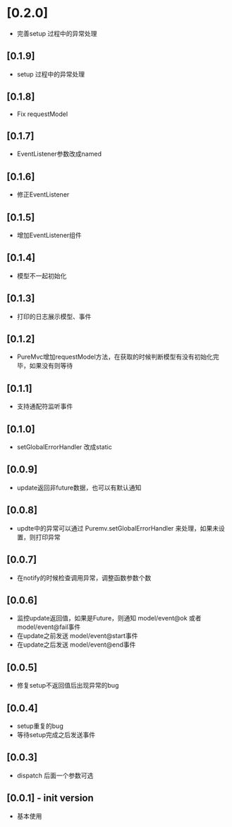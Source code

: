 # [0.2.0]
* 完善setup 过程中的异常处理


## [0.1.9]
* setup 过程中的异常处理


## [0.1.8]
* Fix requestModel


## [0.1.7]
* EventListener参数改成named

## [0.1.6]

* 修正EventListener



## [0.1.5]

* 增加EventListener组件


## [0.1.4]

* 模型不一起初始化

## [0.1.3]

* 打印的日志展示模型、事件

## [0.1.2]

* PureMvc增加requestModel方法，在获取的时候判断模型有没有初始化完毕，如果没有则等待

## [0.1.1]

* 支持通配符监听事件

## [0.1.0]

* setGlobalErrorHandler 改成static

## [0.0.9]

* update返回非future数据，也可以有默认通知

## [0.0.8]

* updte中的异常可以通过 Puremv.setGlobalErrorHandler 来处理，如果未设置，则打印异常

## [0.0.7]

* 在notify的时候检查调用异常，调整函数参数个数


## [0.0.6]

* 监控update返回值，如果是Future，则通知 model/event@ok 或者 model/event@fail事件
* 在update之前发送 model/event@start事件
* 在update之后发送 model/event@end事件


## [0.0.5]

* 修复setup不返回值后出现异常的bug


## [0.0.4]

* setup重复的bug
* 等待setup完成之后发送事件

## [0.0.3]

* dispatch 后面一个参数可选


## [0.0.1] - init version

* 基本使用




